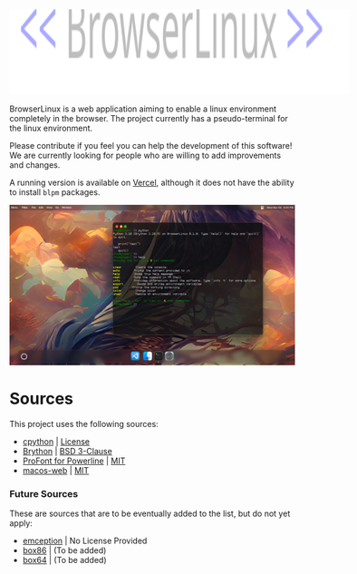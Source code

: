 <img src="https://raw.githubusercontent.com/Froggo8311/BrowserLinux/main/docs/logo.svg" style="max-height: 150px; min-height: 150px; max-width: 100%; min-width: 600px;"/>

BrowserLinux is a web application aiming to enable a linux environment completely in the browser. The project currently has a pseudo-terminal for the linux environment.

Please contribute if you feel you can help the development of this software! We are currently looking for people who are willing to add improvements and changes.

A running version is available on [Vercel](https://browser-linux.vercel.app), although it does not have the ability to install `blpm` packages.

<img src="https://github.com/Froggo8311/BrowserLinux/raw/main/docs/screenshot.png" />

# Sources
This project uses the following sources:
* [cpython](https://github.com/Froggo8311/cpython) | [License](https://github.com/Froggo8311/cpython/blob/3.10/LICENSE)
* [Brython](https://github.com/brython-dev/brython) | [BSD 3-Clause](https://github.com/brython-dev/brython/blob/master/LICENCE.txt)
* [ProFont for Powerline](https://github.com/powerline/fonts) | [MIT](https://github.com/powerline/fonts/blob/master/ProFont/LICENSE)
* [macos-web](https://github.com/PuruVJ/macos-web) | [MIT](https://github.com/Froggo8311/BrowserLinux/blob/main/docs/LICENSE-MIT.md)

### Future Sources
These are sources that are to be eventually added to the list, but do not yet apply:
* [emception](https://github.com/Froggo8311/browserlinux-emception) | No License Provided
* [box86](https://github.com/ptitSeb/box86) | (To be added)
* [box64](https://github.com/ptitSeb/box64) | (To be added)